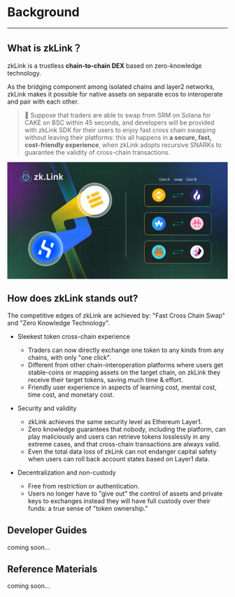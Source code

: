 
# Background

---

## What is zkLink？
zkLink is a trustless **chain-to-chain DEX** based on zero-knowledge technology.

As the bridging component among isolated chains and layer2 networks, zkLink makes it possible for native assets on separate ecos to interoperate and pair with each other.

> **🥇** Suppose that traders are able to swap from SRM on Solana for CAKE on BSC within 45 seconds, and developers will be provided with zkLink SDK for their users to enjoy fast cross chain swapping without leaving their platforms: this all happens in **a secure, fast, cost-friendly experience**, when zkLink adopts recursive SNARKs to guarantee the validity of cross-chain transactions.

![What is zkLink](../static/img/welcome.pic_hd.jpg)

## How does zkLink stands out?
The competitive edges of zkLink are achieved by: "Fast Cross Chain Swap" and "Zero Knowledge Technology".

  - <span class="highlight">Sleekest token cross-chain experience</span>

    + Traders can now directly exchange one token to any kinds from any chains, with only "one click".
    + Different from other chain-interoperation platforms where users get stable-coins or mapping assets on the target chain, on zkLink they receive their target tokens, saving much time & effort.  
    + Friendly user experience in aspects of learning cost, mental cost, time cost, and monetary cost.

  - <span class="highlight">Security and validity</span>

    + zkLink achieves the same security level as Ethereum Layer1.
    + Zero knowledge guarantees that nobody, including the platform, can play maliciously and users can retrieve tokens losslessly in any extreme cases, and that cross-chain transactions are always valid.
    + Even the total data loss of zkLink can not endanger capital safety when users can roll back account states based on Layer1 data.

  - <span class="highlight">Decentralization and non-custody</span>

    + Free from restriction or authentication.
    + Users no longer have to "give out" the control of assets and private keys to exchanges instead they will have full custody over their funds: a true sense of "token ownership."

<!--
<div class="fields">
    <a class="field1" href="/docs/Technology/ZK-Rollup">
        <div class="title">Fast Cross Chain Swap</div>
    </a>
    <a class="field1 field2" href="/docs/Technology/Multi-Chain">
        <div class="title">Zero Knowledge Technology</div>
    </a>
</div>


![swap with multi-chain assets](../static/img/field-feature.png)

<div class="field-feature">
    <div class="li">low gas fee</div>
    <div class="li">high TPS</div>
    <div class="li">multi-chain asset aggregation</div>
    <div class="li">security</div>
    <div class="li">privacy</div>
</div>
More detailed documentation about zkLink can be found from the sidebar.

-->

## Developer Guides
coming soon...

## Reference Materials
coming soon...
